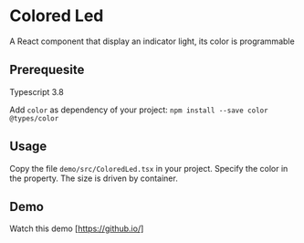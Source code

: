 # Colored Led

A React component that display an indicator light, its color is programmable

## Prerequesite

Typescript 3.8

Add `color`  as dependency of your project: `npm install --save color @types/color`

## Usage

Copy the file `demo/src/ColoredLed.tsx` in your project.
Specify the color in the property.
The size is driven by container.

## Demo

Watch this demo [https://github.io/]